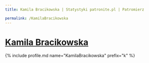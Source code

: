 ```yaml
---
title: Kamila Bracikowska | Statystyki patronite.pl | Patromierz

permalink: /KamilaBracikowska
---
```


# [Kamila Bracikowska](https://patronite.pl/KamilaBracikowska)

{% include profile.md name="KamilaBracikowska" prefix="k" %}
